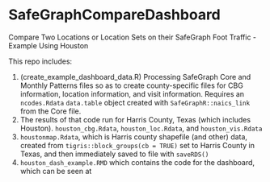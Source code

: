 # SafeGraphCompareDashboard
Compare Two Locations or Location Sets on their SafeGraph Foot Traffic - Example Using Houston

This repo includes:

1. (create_example_dashboard_data.R) Processing SafeGraph Core and Monthly Patterns files so as to create county-specific files for CBG information, location information, and visit information. Requires an `ncodes.Rdata` `data.table` object created with `SafeGraphR::naics_link` from the Core file.
1. The results of that code run for Harris County, Texas (which includes Houston). `houston_cbg.Rdata`, `houston_loc.Rdata`, and `houston_vis.Rdata`
1. `houstonmap.Rdata`, which is Harris county shapefile (and other) data, created from `tigris::block_groups(cb = TRUE)` set to Harris County in Texas, and then immediately saved to file with `saveRDS()`
1. `houston_dash_example.RMD` which contains the code for the dashboard, which can be seen at 
